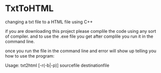 # TxtToHTML
changing a txt file to a HTML file using C++


if you are downloading this project please complile the code using any sort of compiler.
and to use the .exe file you get after complile you run it in the command line.

once you run the file in the command line and error will show up telling you how to use the program:



Usage: txt2html [-r(-b|-p)] sourcefile destinationfile
